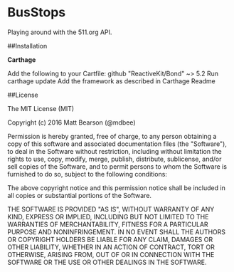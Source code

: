 # BusStops
Playing around with the 511.org API.


##Installation

**Carthage**

Add the following to your Cartfile: 
github "ReactiveKit/Bond" ~> 5.2
Run carthage update
Add the framework as described in Carthage Readme

##License

The MIT License (MIT)

Copyright (c) 2016 Matt Bearson (@mdbee)

Permission is hereby granted, free of charge, to any person obtaining a copy of this software and associated documentation files (the "Software"), to deal in the Software without restriction, including without limitation the rights to use, copy, modify, merge, publish, distribute, sublicense, and/or sell copies of the Software, and to permit persons to whom the Software is furnished to do so, subject to the following conditions:

The above copyright notice and this permission notice shall be included in all copies or substantial portions of the Software.

THE SOFTWARE IS PROVIDED "AS IS", WITHOUT WARRANTY OF ANY KIND, EXPRESS OR IMPLIED, INCLUDING BUT NOT LIMITED TO THE WARRANTIES OF MERCHANTABILITY, FITNESS FOR A PARTICULAR PURPOSE AND NONINFRINGEMENT. IN NO EVENT SHALL THE AUTHORS OR COPYRIGHT HOLDERS BE LIABLE FOR ANY CLAIM, DAMAGES OR OTHER LIABILITY, WHETHER IN AN ACTION OF CONTRACT, TORT OR OTHERWISE, ARISING FROM, OUT OF OR IN CONNECTION WITH THE SOFTWARE OR THE USE OR OTHER DEALINGS IN THE SOFTWARE.
